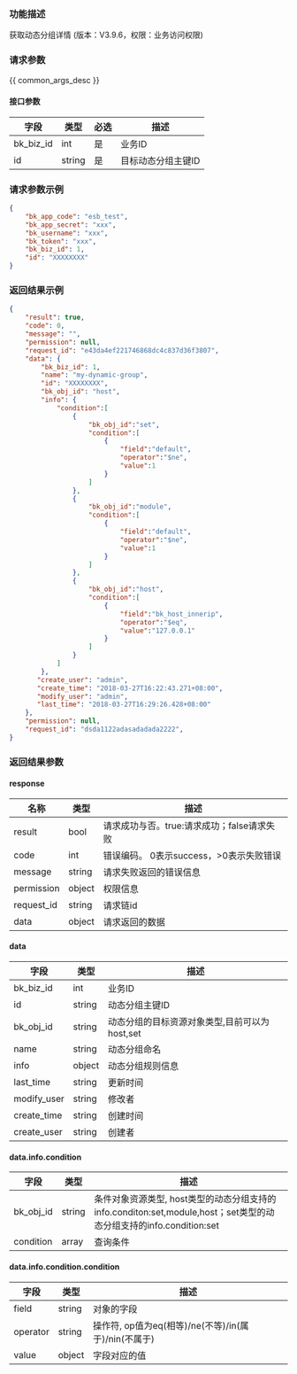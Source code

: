### 功能描述

获取动态分组详情 (版本：V3.9.6，权限：业务访问权限)

### 请求参数

{{ common_args_desc }}

#### 接口参数

| 字段      |  类型      | 必选   |  描述      |
|-----------|------------|--------|------------|
| bk_biz_id |  int     | 是     | 业务ID |
| id        |  string  | 是     | 目标动态分组主键ID |

### 请求参数示例

```json
{
    "bk_app_code": "esb_test",
    "bk_app_secret": "xxx",
    "bk_username": "xxx",
    "bk_token": "xxx",
    "bk_biz_id": 1,
    "id": "XXXXXXXX"
}
```

### 返回结果示例

```json
{
    "result": true,
    "code": 0,
    "message": "",
    "permission": null,
    "request_id": "e43da4ef221746868dc4c837d36f3807",
    "data": {
    	"bk_biz_id": 1,
    	"name": "my-dynamic-group",
    	"id": "XXXXXXXX",
    	"bk_obj_id": "host",
    	"info": {
    		"condition":[
    			{
    				"bk_obj_id":"set",
    				"condition":[
    					{
    						"field":"default",
    						"operator":"$ne",
    						"value":1
    					}
    				]
    			},
    			{
    				"bk_obj_id":"module",
    				"condition":[
    					{
    						"field":"default",
    						"operator":"$ne",
    						"value":1
    					}
    				]
    			},
    			{
    				"bk_obj_id":"host",
    				"condition":[
    					{
    						"field":"bk_host_innerip",
    						"operator":"$eq",
    						"value":"127.0.0.1"
    					}
    				]
    			}
    		]
    	},
       "create_user": "admin",
       "create_time": "2018-03-27T16:22:43.271+08:00",
       "modify_user": "admin",
       "last_time": "2018-03-27T16:29:26.428+08:00"
    },
    "permission": null,
    "request_id": "dsda1122adasadadada2222",
}
```

### 返回结果参数
#### response

| 名称    | 类型   | 描述                                    |
| ------- | ------ | ------------------------------------- |
| result  | bool   | 请求成功与否。true:请求成功；false请求失败 |
| code    | int    | 错误编码。 0表示success，>0表示失败错误    |
| message | string | 请求失败返回的错误信息                    |
| permission    | object | 权限信息    |
| request_id    | string | 请求链id    |
| data    | object | 请求返回的数据                           |

#### data

| 字段      | 类型      | 描述      |
|-----------|-----------|-----------|
| bk_biz_id    | int     | 业务ID |
| id           | string  | 动态分组主键ID |
| bk_obj_id    | string  | 动态分组的目标资源对象类型,目前可以为host,set |
| name         | string  | 动态分组命名 |
| info         | object  | 动态分组规则信息 |
| last_time    | string  | 更新时间 |
| modify_user  | string  | 修改者 |
| create_time  | string  | 创建时间 |
| create_user  | string  | 创建者 |

#### data.info.condition

| 字段      |  类型     |  描述      |
|-----------|-----------|------------|
| bk_obj_id |  string   | 条件对象资源类型, host类型的动态分组支持的info.conditon:set,module,host；set类型的动态分组支持的info.condition:set |
| condition |  array    | 查询条件 |

#### data.info.condition.condition

| 字段      |  类型     |  描述       |
|-----------|------------|------------|
| field     |  string    | 对象的字段 |
| operator  |  string    | 操作符, op值为eq(相等)/ne(不等)/in(属于)/nin(不属于) |
| value     |  object    | 字段对应的值 |
